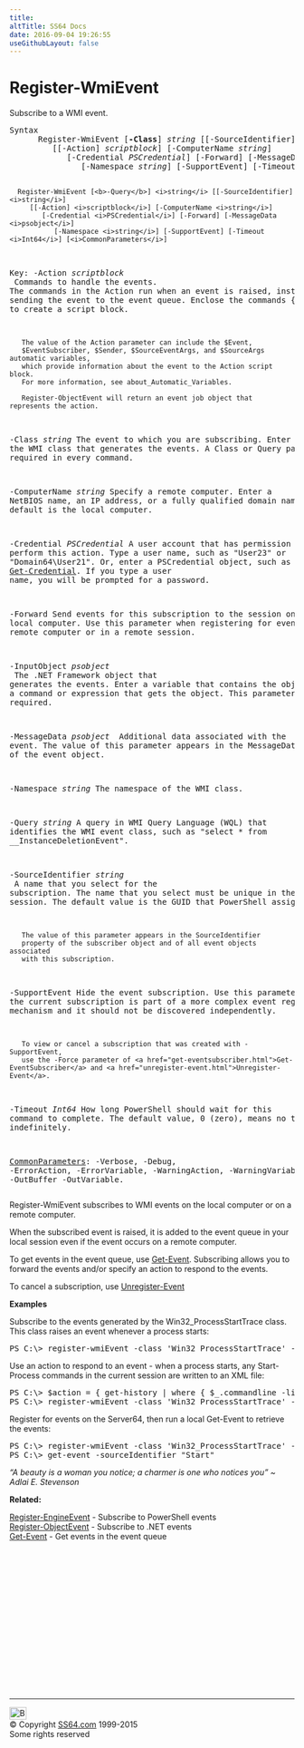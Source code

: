 ```yaml
---
title:
altTitle: SS64 Docs
date: 2016-09-04 19:26:55
useGithubLayout: false
---
```

<!-- #BeginLibraryItem "/Library/head_ps.lbi" --><!-- #EndLibraryItem --><h1>Register-WmiEvent</h1> 
<p> Subscribe  to a WMI event.</p>
<pre>Syntax
      Register-WmiEvent [<b>-Class</b>] <i>string</i> [[-SourceIdentifier] <i>string</i>]
         [[-Action] <i>scriptblock</i>] [-ComputerName <i>string</i>]
            [-Credential <i>PSCredential</i>] [-Forward] [-MessageData <i>psobject</i>]
               [-Namespace <i>string</i>] [-SupportEvent] [-Timeout <i>Int64</i>] [<i>CommonParameters</i>]

      Register-WmiEvent [<b>-Query</b>] <i>string</i> [[-SourceIdentifier] <i>string</i>]
         [[-Action] <i>scriptblock</i>] [-ComputerName <i>string</i>]
            [-Credential <i>PSCredential</i>] [-Forward] [-MessageData <i>psobject</i>]
               [-Namespace <i>string</i>] [-SupportEvent] [-Timeout <i>Int64</i>] [<i>CommonParameters</i>]

Key:
   -Action <i>scriptblock</i><br>       Commands to handle the events.
       The commands in the Action run when an event is raised, instead of
       sending the event to the event queue.
       Enclose the commands {in braces} to create a script block. 

       The value of the Action parameter can include the $Event,
       $EventSubscriber, $Sender, $SourceEventArgs, and $SourceArgs automatic variables,
       which provide information about the event to the Action script block.
       For more information, see about_Automatic_Variables.

       Register-ObjectEvent will return an event job object that represents the action.

   -Class <i>string</i>
       The event to which you are subscribing.
       Enter the WMI class that generates the events. 
       A Class or Query parameter is required in every command.

   -ComputerName <i>string</i>
       Specify a remote computer.
       Enter a NetBIOS name, an IP address, or a fully qualified
       domain name. The default is the local computer. 

   -Credential <i>PSCredential</i>
       A user account that has permission to perform this action.
       Type a user name, such as "User23" or "Domain64\User21". Or, enter a
       PSCredential object, such as one from <a href="get-credential.html">Get-Credential</a>.
       If you type a user name, you will be prompted for a password.

   -Forward
       Send events for this subscription to the session on the local computer.
       Use this parameter when registering for events on a remote computer
       or in a remote session.

   -InputObject <i>psobject</i><br>       The .NET Framework object that generates the events.
       Enter a variable that contains the object, or type a command or expression
       that gets the object. This parameter is required.

   -MessageData <i>psobject
</i>       Additional data associated with the event.
       The value of this parameter appears in the MessageData property of the event object.

   -Namespace <i>string</i>
       The namespace of the WMI class.

   -Query <i>string</i>
       A query in WMI Query Language (WQL) that identifies the WMI event class,
       such as "select * from __InstanceDeletionEvent".

   -SourceIdentifier <i>string<br></i>       A name that you select for the subscription.
       The name that you select must be unique in the current session.
       The default value is the GUID that PowerShell assigns.

       The value of this parameter appears in the SourceIdentifier
       property of the subscriber object and of all event objects associated
       with this subscription.

   -SupportEvent
       Hide the event subscription.
       Use this parameter when the current subscription is part of
       a more complex event registration mechanism and it should not
       be discovered independently.

       To view or cancel a subscription that was created with -SupportEvent,
       use the -Force parameter of <a href="get-eventsubscriber.html">Get-EventSubscriber</a> and <a href="unregister-event.html">Unregister-Event</a>.

   -Timeout <i>Int64</i>
       How long PowerShell should wait for this command to complete. 
       The default value, 0 (zero), means no time-out/wait indefinitely.

   <a href="common.html">CommonParameters</a>:
       -Verbose, -Debug, -ErrorAction, -ErrorVariable, -WarningAction, -WarningVariable,
       -OutBuffer -OutVariable.</pre>
<p>
  Register-WmiEvent subscribes to WMI events on the local computer or on a remote computer.</p>
<p>When the subscribed event is raised, it is added to the event queue in your local session even if the event occurs on a remote computer.</p>
<p> To get events in the event queue, use <a href="get-event.html">Get-Event</a>. Subscribing allows you to forward the events and/or specify an action to respond to the events.</p>
<p>To cancel a subscription, use <a href="unregister-event.html">Unregister-Event</a></p>
<p><b>Examples</b></p>
<p>Subscribe  to the events generated by the Win32_ProcessStartTrace class. This class raises an event whenever a process starts:</p>
<pre>PS C:\&gt; register-wmiEvent -class 'Win32_ProcessStartTrace' -sourceIdentifier "ProcessStarted"
</pre>
<p>Use  an action to respond to an event - when a process starts, any Start-Process commands in the current session are written to an XML file:</p>
<pre>PS C:\&gt; $action = { get-history | where { $_.commandline -like "*start-process*" } | export-cliXml "commandHistory.clixml" }
PS C:\&gt; register-wmiEvent -class 'Win32_ProcessStartTrace' -sourceIdentifier "ProcessStarted" -action $action
</pre>
<p>Register for events on the Server64, then run a local Get-Event to retrieve the events:</p>
<pre>PS C:\&gt; register-wmiEvent -class 'Win32_ProcessStartTrace' -sourceIdentifier "Start" -computername Server64
PS C:\&gt; get-event -sourceIdentifier "Start"
</pre>
<p class="quote"><i>“A beauty is a woman you notice; a charmer is one who notices you” ~ Adlai E. Stevenson</i></p>
<p><b>Related:</b></p>
<p>  <a href="register-engineevent.html">Register-EngineEvent</a> - Subscribe to PowerShell events <br> 
<a href="register-objectevent.html">Register-ObjectEvent</a> - Subscribe to .NET events<br>
<a href="get-event.html">Get-Event</a> - Get events in the event queue</p><!-- #BeginLibraryItem "/Library/foot_ps.lbi" --><p>
<!-- PowerShell300 -->
<ins class="adsbygoogle" style="display:inline-block;width:300px;height:250px" data-ad-client="ca-pub-6140977852749469" data-ad-slot="6253539900"></ins>
<script>
(adsbygoogle = window.adsbygoogle || []).push({});
</script></p>
<hr>
<div id="bl" class="footer"><a href="register-wmievent.html#"><img src="../images/top.png" width="30" height="22" alt="Back to the Top"></a></div>
<div id="br" class="footer, tagline">© Copyright <a href="http://ss64.com/">SS64.com</a> 1999-2015<br>
Some rights reserved</div><!-- #EndLibraryItem -->

